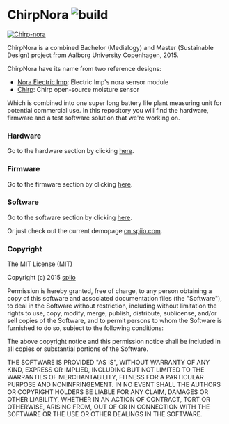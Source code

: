 
# ChirpNora ![build](https://api.travis-ci.org/bobbyziom/chirp-nora.svg?branch=master)


[![Chirp-nora](https://github.com/bobbyziom/chirp-nora/blob/master/pics/chirpnora.JPG)](http://spiio.dk/)

ChirpNora is a combined Bachelor (Medialogy) and Master (Sustainable Design) project from Aalborg University Copenhagen, 2015.

ChirpNora have its name from two reference designs:
- [Nora Electric Imp](https://electricimp.com/docs/hardware/resources/reference-designs/nora/): Electric Imp's nora sensor module
- [Chirp](http://wemakethings.net/chirp/): Chirp open-source moisture sensor

Which is combined into one super long battery life plant measuring unit for potential commercial use. In this repository you will find the hardware, firmware and a test software solution that we're working on. 

### Hardware

Go to the hardware section by clicking [here](https://github.com/bobbyziom/chirp-nora/tree/master/src/hardware).

### Firmware

Go to the firmware section by clicking [here](https://github.com/bobbyziom/chirp-nora/tree/master/src/firmware).

### Software

Go to the software section by clicking [here](https://github.com/bobbyziom/chirp-nora/tree/master/src/software).

Or just check out the current demopage [cn.spiio.com](http://cn.spiio.com).

### Copyright 

The MIT License (MIT)

Copyright (c) 2015 [spiio](http://spiio.dk/)

Permission is hereby granted, free of charge, to any person obtaining a copy
of this software and associated documentation files (the "Software"), to deal
in the Software without restriction, including without limitation the rights
to use, copy, modify, merge, publish, distribute, sublicense, and/or sell
copies of the Software, and to permit persons to whom the Software is
furnished to do so, subject to the following conditions:

The above copyright notice and this permission notice shall be included in
all copies or substantial portions of the Software.

THE SOFTWARE IS PROVIDED "AS IS", WITHOUT WARRANTY OF ANY KIND, EXPRESS OR
IMPLIED, INCLUDING BUT NOT LIMITED TO THE WARRANTIES OF MERCHANTABILITY,
FITNESS FOR A PARTICULAR PURPOSE AND NONINFRINGEMENT. IN NO EVENT SHALL THE
AUTHORS OR COPYRIGHT HOLDERS BE LIABLE FOR ANY CLAIM, DAMAGES OR OTHER
LIABILITY, WHETHER IN AN ACTION OF CONTRACT, TORT OR OTHERWISE, ARISING FROM,
OUT OF OR IN CONNECTION WITH THE SOFTWARE OR THE USE OR OTHER DEALINGS IN
THE SOFTWARE.

